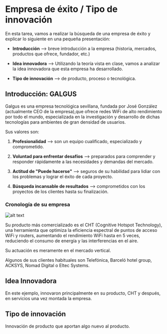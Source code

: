# Empresa de éxito / Tipo de innovación

En esta tarea, vamos a realizar la búsqueda de una empresa de éxito y explicar
lo siguiente en una pequeña presentación:

* **Introducción** --> breve introducción a la empresa (historia, mercados,
productos que ofrece, fundador, etc.)

* **Idea innovadora** --> Utilizando la teoría vista en clase, vamos a analizar
la idea innovadora que esta empresa ha desarrollado.

* **Tipo de innovación** --> de producto, proceso o tecnológica.


## Introducción: GALGUS

Galgus es una empresa tecnológica sevillana, fundada por José González
(actualmente CEO de la empresa),que ofrece redes WiFi de alto rendimiento 
por todo el mundo, especializada en la investigación y desarrollo de 
dichas tecnologías para ambientes de gran densidad de usuarios.  

Sus valores son:

1. **Profesionalidad** --> son un equipo cualificado, especializado y 
comprometido.

2. **Voluntad para enfrentar desafíos** --> preparados para comprender y
responder rápidamente a las necesidades y demandas del mercado.

3. **Actitud de "Puede hacerse"** --> seguros de su habilidad para lidiar con los
problemas y lograr el éxito de cada proyecto.

4. **Búsqueda incansable de resultados** --> comprometidos con los proyectos de
los clientes hasta su finalización.

### Cronología de su empresa

![alt text](../Imágenes/Cronologia.png)


Su producto más comercializado es el CHT (Cognitive Hotspot Technology), una
herramienta que optimiza la eficiencia espectral de puntos de acceso WiFi y 
routers, aumentando el rendimiento WiFi hasta en 5 veces, reduciendo el 
consumo de energía y las interferencias en el aire.

Su actuación es meramente en el mercado vertical.

Algunos de sus clientes habituales son Telefónica, Barceló hotel group,
ACKSYS, Nomad Digital o Eltec Systems.

## Idea Innovadora

En este ejemplo, innovaron principalmente en su producto, CHT y después, en
servicios una vez montada la empresa.

## Tipo de innovación

Innovación de producto que aportan algo nuevo al producto.
